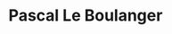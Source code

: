 ---
title: "Pascal Le Boulanger"
url: /stoneham-et-tewkesbury/pascal-le-boulanger/
shop: Bäckerei
---